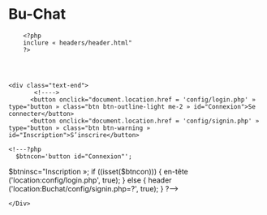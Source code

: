 # Bu-Chat
  <!--<form class="col-12 col-lg-auto mb-3 mb-lg-0 me-lg-3 » role="search">
 <input type="search » class="form-control form-control-dark text-bg-dark » placeholder="Recherche... » aria-label="Rechercher">
 </forme>-->

     
     
     

    
        <?php
        inclure « headers/header.html"
        ?>
    

     
     
    <div class="text-end">
           <!---->
          <button onclick="document.location.href = 'config/login.php' » type="button » class="btn btn-outline-light me-2 » id="Connexion">Se connecter</button>
          <button onclick="document.location.href = 'config/signin.php' » type="button » class="btn btn-warning » id="Inscription">S’inscrire</button>
     
    <!---?php
      $btncon='button id="Connexion"';
 $btninsc="Inscription »;
      if ((isset($btncon))) {
 en-tête ('location:config/login.php', true);
      }
    else {
      header ('location:Buchat/config/signin.php=?', true);
      }
    ?-->

    </Div>
 
 

  <?php
          inclure « En-têtes/pied de page1.php"
     ?>

